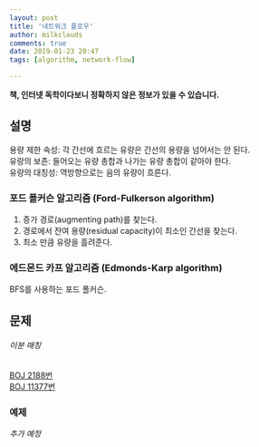 ```yaml
---
layout: post
title: '네트워크 플로우'
author: milkclouds
comments: true
date: 2019-01-23 20:47
tags: [algorithm, network-flow]

---
```


**책, 인터넷 독학이다보니 정확하지 않은 정보가 있을 수 있습니다.**


## 설명

용량 제한 속성: 각 간선에 흐르는 유량은 간선의 용량을 넘어서는 안 된다.  
유랑의 보존: 들어오는 유량 총합과 나가는 유량 총합이 같아야 한다.  
유량의 대칭성: 역방향으로는 음의 유량이 흐른다.  



### 포드 폴커슨 알고리즘 (Ford-Fulkerson algorithm)  
1. 증가 경로(augmenting path)를 찾는다.
2. 경로에서 쟌여 용량(residual capacity)이 최소인 간선을 찾는다.
3. 최소 만큼 유량을 흘려준다.


### 에드몬드 카프 알고리즘 (Edmonds-Karp algorithm)  
BFS를 사용하는 포드 폴커슨.


## 문제


###### 이분 매칭
[BOJ 2188번](https://www.acmicpc.net/problem/2188)  
[BOJ 11377번](https://www.acmicpc.net/problem/11377)  


### 예제  

_추가 예정_